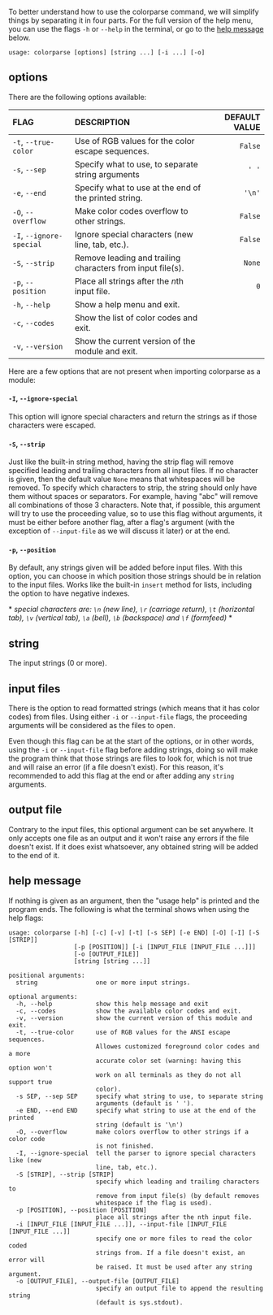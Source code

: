 To better understand how to use the colorparse command, we will simplify things by separating it in four parts. For the full version of the help menu, you can use the flags `-h` or `--help` in the terminal, or go to the [help message](#help-message) below.

```
usage: colorparse [options] [string ...] [-i ...] [-o]

```

## options

There are the following options available:

| **FLAG**                 | **DESCRIPTION**                                            | **DEFAULT VALUE** |
|:-------------------------|:-----------------------------------------------------------|------------------:|
| `-t`, `--true-color`     | Use of RGB values for the color escape sequences.          | ``False``         |
| `-s`, `--sep`            | Specify what to use, to separate string arguments          | ``' '``           |
| `-e`, `--end`            | Specify what to use at the end of the printed string.      | ``'\n'``          |
| `-O`, `--overflow`       | Make color codes overflow to other strings.                | ``False``         |
| `-I`, `--ignore-special` | Ignore special characters (new line, tab, etc.).           | ``False``         |
| `-S`, `--strip   `       | Remove leading and trailing characters from input file(s). | ``None``          |
| `-p`, `--position`       | Place all strings after the *n*th input file.                | ``0``             |
| `-h`, `--help`           | Show a help menu and exit.                                 |                   |
| `-c`, `--codes`          | Show the list of color codes and exit.                     |                   |
| `-v`, `--version`        | Show the current version of the module and exit.           |                   |


Here are a few options that are not present when importing colorparse as a module:

#### `-I`, `--ignore-special`
This option will ignore special characters and return the strings as if those characters were escaped.

#### `-S`, `--strip`
Just like the built-in string method, having the strip flag will remove specified leading and trailing characters from all input files. If no character is given, then the default value ``None`` means that whitespaces will be removed. To specify which characters to strip, the string should only have them without spaces or separators. For example, having "abc" will remove all combinations of those 3 characters. Note that, if possible, this argument will try to use the proceeding value, so to use this flag without arguments, it must be either before another flag, after a flag's argument (with the exception of ``--input-file`` as we will discuss it later) or at the end.

#### `-p`, `--position`
By default, any strings given will be added before input files. With this option, you can choose in which position those strings should be in relation to the input files. Works like the built-in `insert` method for lists, including the option to have negative indexes.

\* *special characters are: ``\n`` (new line), ``\r`` (carriage return), ``\t`` (horizontal tab), ``\v`` (vertical tab), ``\a`` (bell), ``\b`` (backspace) and ``\f`` (formfeed)* *

## string

The input strings (0 or more).

## input files

There is the option to read formatted strings (which means that it has color codes) from files. Using either `-i` or `--input-file` flags, the proceeding arguments will be considered as the files to open.

Even though this flag can be at the start of the options, or in other words, using the `-i` or `--input-file` flag before adding strings, doing so will make the program think that those strings are files to look for, which is not true and will raise an error (if a file doesn't exist). For this reason, it's recommended to add this flag at the end or after adding any `string` arguments.

## output file

Contrary to the input files, this optional argument can be set anywhere. It only accepts one file as an output and it won't raise any errors if the file doesn't exist. If it does exist whatsoever, any obtained string will be added to the end of it.

## help message

If nothing is given as an argument, then the "usage help" is printed and the program ends. The following is what the terminal shows when using the help flags:

```console
usage: colorparse [-h] [-c] [-v] [-t] [-s SEP] [-e END] [-O] [-I] [-S [STRIP]]
                  [-p [POSITION]] [-i [INPUT_FILE [INPUT_FILE ...]]]
                  [-o [OUTPUT_FILE]]
                  [string [string ...]]

positional arguments:
  string                one or more input strings.

optional arguments:
  -h, --help            show this help message and exit
  -c, --codes           show the available color codes and exit.
  -v, --version         show the current version of this module and exit.
  -t, --true-color      use of RGB values for the ANSI escape sequences.
                        Allowes customized foreground color codes and a more
                        accurate color set (warning: having this option won't
                        work on all terminals as they do not all support true
                        color).
  -s SEP, --sep SEP     specify what string to use, to separate string
                        arguments (default is ' ').
  -e END, --end END     specify what string to use at the end of the printed
                        string (default is '\n')
  -O, --overflow        make colors overflow to other strings if a color code
                        is not finished.
  -I, --ignore-special  tell the parser to ignore special characters like (new
                        line, tab, etc.).
  -S [STRIP], --strip [STRIP]
                        specify which leading and trailing characters to
                        remove from input file(s) (by default removes
                        whitespace if the flag is used).
  -p [POSITION], --position [POSITION]
                        place all strings after the nth input file.
  -i [INPUT_FILE [INPUT_FILE ...]], --input-file [INPUT_FILE [INPUT_FILE ...]]
                        specify one or more files to read the color coded
                        strings from. If a file doesn't exist, an error will
                        be raised. It must be used after any string argument.
  -o [OUTPUT_FILE], --output-file [OUTPUT_FILE]
                        specify an output file to append the resulting string
                        (default is sys.stdout).
```
